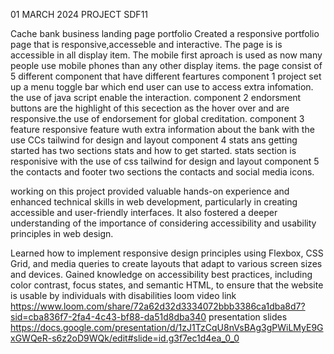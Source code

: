 01 MARCH 2024
PROJECT SDF11

 Cache bank business landing page portfolio
 Created a responsive portfolio page that is responsive,accesseble and interactive.
 The page is is accessible in all display item. The mobile first aproach is used as now many people use mobile phones than any other display items.
 the page consist of 5 different component that have different feartures
 component 1 project set up
 a menu toggle bar which end user can use to access extra infomation. the use of java script enable the interaction. 
 component 2 endorsment
 buttons are the highlight of this secection as the hover over and are responsive.the use of endorsement for global creditation.
 component 3 feature
 responsive feature wuth extra information about the bank with the use CCs tailwind for design and layout
 component 4 stats ans getting started
 has two sections stats and how to get started.
 stats section is responisive with the use of css tailwind for design and layout
 component 5 the contacts and footer
 two sections the contacts and social media icons.

 working on this project provided valuable hands-on experience and enhanced technical skills in web development, particularly in creating accessible and user-friendly interfaces. It also fostered a deeper understanding of the importance of considering accessibility and usability principles in web design.
 
Learned how to implement responsive design principles using Flexbox, CSS Grid, and media queries to create layouts that adapt to various screen sizes and devices.
Gained knowledge on accessibility best practices, including color contrast, focus states, and semantic HTML, to ensure that the website is usable by individuals with disabilities
loom video link
https://www.loom.com/share/72a62d32d3334072bbb3386ca1dba8d7?sid=cba836f7-2fa4-4c43-bf88-da51d8dba340
presentation slides
https://docs.google.com/presentation/d/1zJ1TzCqU8nVsBAg3gPWiLMyE9GxGWQeR-s6z2oD9WQk/edit#slide=id.g3f7ec1d4ea_0_0
